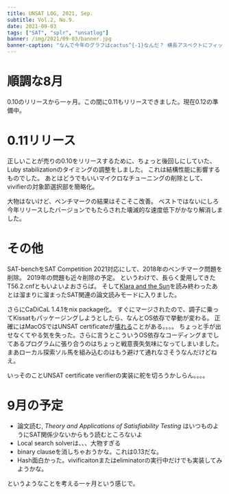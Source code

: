 ```yaml
---
title: UNSAT LOG, 2021, Sep.
subtitle: Vol.2, No.9.
date: 2021-09-03
tags: ["SAT", "splr", "unsatlog"]
banner: /img/2021/09-03/banner.jpg
banner-caption: "なんで今年のグラフはcactus^{-1}なんだ？ 横長アスペクトにフィットするからかな"
---
```

# 順調な8月

0.10のリリースから一ヶ月。この間に0.11もリリースできました。現在0.12の準備中。

# 0.11リリース

正しいことが売りの0.10をリリースするために、ちょっと後回しにしていた、Luby stabilizationのタイミングの調整をしました。
これは結構性能に影響するものでした。
あとはどうでもいいマイクロなチューニングの削除として、vivifierの対象節選択部を簡略化。

大物はないけど、ベンチマークの結果はそこそこ改善。
ベストではないにしろ今年リリースしたバージョンでもたらされた壊滅的な速度低下がかなり解消しました。

# その他

SAT-benchをSAT Competition 2021対応にして、2018年のベンチマーク問題を削除。
2019年の問題も近々削除の予定。
というわけで、長らく愛用してきたT56.2.cnfともいよいよおさらば。
そして[Klara and the Sun](/2021/2021-09-XX-KlaraAndTheSun)を読み終わったあとは溜まりに溜まったSAT関連の論文読みモードに入りました。

さらにCaDiCaL 1.4.1をnix package化。
すぐにマージされたので、調子に乗ってKissatもパッケージングしようとしたら、なんとOS依存で挙動が変わる。
正確にはMacOSではUNSAT certificateが[壊れる](2021/2021-08-31-kissat-on-macos)ことがある。。。。
ちょっと手が出せなくてやる気を失った。さらに言うとこういうOS依存なコーディングまでしてあるプログラムに張り合うのはちょっと戦意喪失気味になってしまいました。
まあローカル探索ソル馬を組み込むのはもう避けて通れなさそうなんだけどねえ。

いっそのことUNSAT certificate verifierの実装に舵を切ろうかしらん。。。。

# 9月の予定

- 論文読む, *Theory and Applications of Satisfiability Testing* はいつものようにSAT関係少ないからもう読むところないよ
- Local search solverは、、、大物すぎる
- binary clauseを消しちゃおうかな。これは0.13だな。
- Hash面白かった。vivificaitonまたはeliminatorの実行中だけでも実装してみようかな。

というようなことを考える一ヶ月という感じで。

